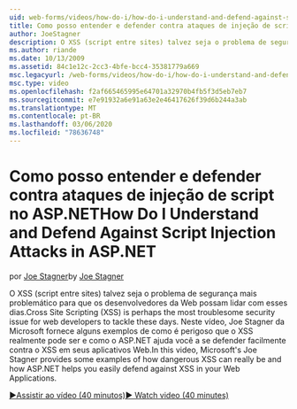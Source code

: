 ```yaml
---
uid: web-forms/videos/how-do-i/how-do-i-understand-and-defend-against-script-injection-attacks-in-aspnet
title: Como posso entender e defender contra ataques de injeção de script no ASP.NET | Microsoft Docs
author: JoeStagner
description: O XSS (script entre sites) talvez seja o problema de segurança mais problemático para que os desenvolvedores da Web possam lidar com esses dias. Neste vídeo, Joe Stagner pro da Microsoft...
ms.author: riande
ms.date: 10/13/2009
ms.assetid: 84c1e12c-2cc3-4bfe-bcc4-35381779a669
msc.legacyurl: /web-forms/videos/how-do-i/how-do-i-understand-and-defend-against-script-injection-attacks-in-aspnet
msc.type: video
ms.openlocfilehash: f2af665465995e64701a32970b4fb5f3d5eb7eb7
ms.sourcegitcommit: e7e91932a6e91a63e2e46417626f39d6b244a3ab
ms.translationtype: MT
ms.contentlocale: pt-BR
ms.lasthandoff: 03/06/2020
ms.locfileid: "78636748"
---
```

# <a name="how-do-i-understand-and-defend-against-script-injection-attacks-in-aspnet"></a><span data-ttu-id="adf83-104">Como posso entender e defender contra ataques de injeção de script no ASP.NET</span><span class="sxs-lookup"><span data-stu-id="adf83-104">How Do I Understand and Defend Against Script Injection Attacks in ASP.NET</span></span>

<span data-ttu-id="adf83-105">por [Joe Stagner](https://github.com/JoeStagner)</span><span class="sxs-lookup"><span data-stu-id="adf83-105">by [Joe Stagner](https://github.com/JoeStagner)</span></span>

<span data-ttu-id="adf83-106">O XSS (script entre sites) talvez seja o problema de segurança mais problemático para que os desenvolvedores da Web possam lidar com esses dias.</span><span class="sxs-lookup"><span data-stu-id="adf83-106">Cross Site Scripting (XSS) is perhaps the most troublesome security issue for web developers to tackle these days.</span></span> <span data-ttu-id="adf83-107">Neste vídeo, Joe Stagner da Microsoft fornece alguns exemplos de como é perigoso que o XSS realmente pode ser e como o ASP.NET ajuda você a se defender facilmente contra o XSS em seus aplicativos Web.</span><span class="sxs-lookup"><span data-stu-id="adf83-107">In this video, Microsoft's Joe Stagner provides some examples of how dangerous XSS can really be and how ASP.NET helps you easily defend against XSS in your Web Applications.</span></span>

[<span data-ttu-id="adf83-108">&#9654;Assistir ao vídeo (40 minutos)</span><span class="sxs-lookup"><span data-stu-id="adf83-108">&#9654; Watch video (40 minutes)</span></span>](https://channel9.msdn.com/Blogs/ASP-NET-Site-Videos/how-do-i-understand-and-defend-against-script-injection-attacks-in-aspnet)
